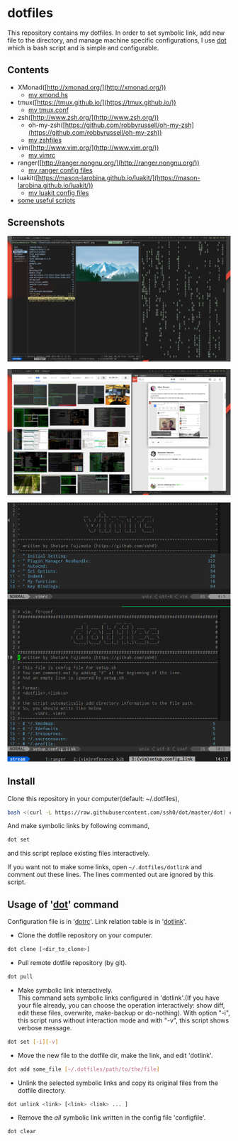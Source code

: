 dotfiles
========

This repository contains my dotfiles.
In order to set symbolic link, add new file to the directory, and manage machine specific configurations, I use [dot](https://github.com/ssh0/dot) which is bash script and is simple and configurable.

Contents
--------

* XMonad([http://xmonad.org/](http://xmonad.org/))
    * [my xmond.hs](./xmonad/xmonad.hs)
* tmux([https://tmux.github.io/](https://tmux.github.io/))
    * [my tmux.conf](./rcfiles/tmux.conf)
* zsh([http://www.zsh.org/](http://www.zsh.org/))
    * oh-my-zsh([https://github.com/robbyrussell/oh-my-zsh](https://github.com/robbyrussell/oh-my-zsh))
    * [my zshfiles](./zshfiles/)
* vim([http://www.vim.org/](http://www.vim.org/))
    * [my vimrc](./vimfiles/vimrc)
* ranger([http://ranger.nongnu.org/](http://ranger.nongnu.org/))
    * [my ranger config files](./ranger/)
* luakit([https://mason-larobina.github.io/luakit/](https://mason-larobina.github.io/luakit/))
    * [my luakit config files](./luakit/)
* [some useful scripts](./bin/)

Screenshots
-----------

![xmonad.png](./screenshots/xmonad.png)

![tmux.browsing](./screenshots/browsing.png)

![vim.png](./screenshots/vim.png)

Install
-------

Clone this repository in your computer(default: ~/.dotfiles),

```bash
bash <(curl -L https://raw.githubusercontent.com/ssh0/dot/master/dot) clone
```

And make symbolic links by following command,

```bash
dot set
```

and this script replace existing files interactively.

If you want not to make some links, open `~/.dotfiles/dotlink` and comment out these lines.
The lines commented out are ignored by this script.

Usage of '[dot](https://github.com/ssh0/dot)' command
----------------------

Configuration file is in '[dotrc](./dotrc)'.
Link relation table is in '[dotlink](./dotlink)'.

* Clone the dotfile repository on your computer.  
```bash
dot clone [<dir_to_clone>]
```

* Pull remote dotfile repository (by git).  
```bash
dot pull
```

* Make symbolic link interactively.  
  This command sets symbolic links configured in 'dotlink'.(If you have your file already, you can choose the operation interactively: show diff, edit these files, overwrite, make-backup or do-nothing).  With option "-i", this script runs without interaction mode and with "-v", this script shows verbose message.
```bash
dot set [-i][-v]
```

* Move the new file to the dotfile dir, make the link, and edit 'dotlink'.  
```bash
dot add some_file [~/.dotfiles/path/to/the/file]
```

* Unlink the selected symbolic links and copy its original files from the dotfile directory.  
```bash
dot unlink <link> [<link> <link> ... ]
```

* Remove the *all* symbolic link written in the config file 'configfile'.
```bash
dot clear
```
